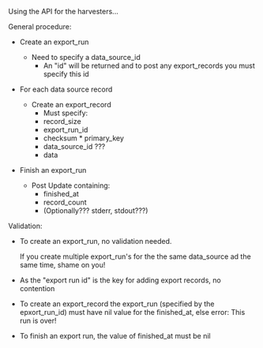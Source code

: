 Using the API for the harvesters...

General procedure:

* Create an export_run
  * Need to specify a data_source_id
     * An "id" will be returned and to post any export_records you must specify this id

* For each data source record
  * Create an export_record
    * Must specify:
     * record_size
     * export_run_id
     * checksum      * primary_key
     * data_source_id ???
     * data
* Finish an export_run
  * Post Update containing:
    * finished_at
    * record_count
    * (Optionally??? stderr, stdout???)

Validation:

* To create an export_run, no validation needed.

  If you create multiple export_run's for the the same data_source ad the same time, shame on you!

* As the "export run id" is the key for adding export records, no contention

* To create an export_record the export_run (specified by the epxort_run_id) must have nil value for the finished_at, else error: This run is over!

* To finish an export run, the value of finished_at must be nil



